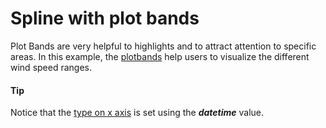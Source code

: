 # Spline with plot bands
Plot Bands are very helpful to highlights and to attract attention to specific areas. In this example, the [plotbands](https://api.highcharts.com/highcharts/xAxis.plotBands) help users to visualize the different wind speed ranges.

####  Tip
Notice that the [type on x axis](https://api.highcharts.com/highcharts/xAxis.type) is set using the ***datetime*** value.